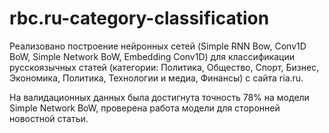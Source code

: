 # rbc.ru-category-classification

Реализовано построение нейронных сетей (Simple RNN Bow, Conv1D BoW, Simple Network BoW, Embedding Conv1D) для классификации русскоязычных статей (категории: Политика, Общество, Спорт, Бизнес, Экономика, Политика, Технологии и медиа, Финансы) с сайта ria.ru. 

На валидационных данных была достигнута точность 78% на модели Simple Network BoW, проверена работа модели для сторонней новостной статьи.

